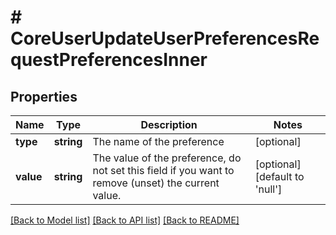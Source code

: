 # # CoreUserUpdateUserPreferencesRequestPreferencesInner

## Properties

Name | Type | Description | Notes
------------ | ------------- | ------------- | -------------
**type** | **string** | The name of the preference | [optional]
**value** | **string** | The value of the preference, do not set this field if you                                 want to remove (unset) the current value. | [optional] [default to 'null']

[[Back to Model list]](../../README.md#models) [[Back to API list]](../../README.md#endpoints) [[Back to README]](../../README.md)
